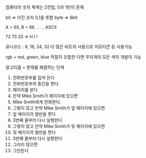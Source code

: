 컴퓨터의 숫자 체계는 2진법, 0과 1만이 존재

bit => 이진 숫자 0,1을 뜻함
byte => 8bit 

A = 65, B = 66 . . . . 
ASCII

72 73 33 => H I !

유니코드 : 8, 16, 24, 32 더 많은 비트의 사용으로 이모티콘 등 사용가능

rgb = red, green, blue
적절히 조합한 다면 무지개의 모든 색의 개발이 가능

알고리즘 = 문제를 해결하는 단계

1. 전화번호부를 집어 든다
2. 전화번호부의 중간을 편다
3. 페이지를 본다
4. 만약 Mike Smith가 페이지에 있으면
5.    Mike Smith에게 전화한다.
6. 그렇지 않고 만약 Mike Smith가 앞 페이지에 있으면
7.  앞 페이지의 절반을 편다
8.  3번째 줄부터 다시 실행한다
9. 그렇지 않고 만약 Mike Smith가 뒷 페이지에 있으면
10.    뒷 페이지의 절반을 편다
11.    3번째 줄부터 다시 실행한다
12. 그러지 않으면
13.    그만둔다
